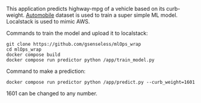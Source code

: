 This application predicts highway-mpg of a vehicle based on its curb-weight.
[Automobile](https://archive.ics.uci.edu/dataset/10/automobile) dataset is used to train a super simple ML model.
Localstack is used to mimic AWS. 

Commands to train the model and upload it to localstack:
```
git clone https://github.com/gsenseless/mlOps_wrap
cd mlOps_wrap
docker compose build
docker compose run predictor python /app/train_model.py
```
Command to make a prediction:
```
docker compose run predictor python /app/predict.py --curb_weight=1601
```
1601 can be changed to any number.
